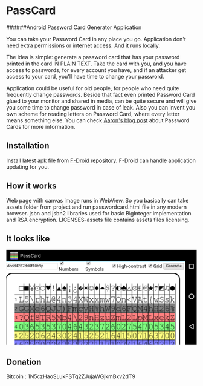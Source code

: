 PassCard
================

######Android Password Card Generator Application

You can take your Password Card in any place you go. Application don't need extra permissions or internet access.
And it runs locally.

The idea is simple: generate a password card that has your password printed in the card IN PLAIN TEXT.
Take the card with you, and you have access to passwords, for every account you have, and if an attacker get access to your card, you'll have time to change your password.

Application could be useful for old people, for people who need quite frequently change passwords. Beside that fact even printed Password Card glued to your monitor and shared in media, can be quite secure and will give you some time to change password in case of leak. Also you can invent you own scheme for reading letters on Password Card, where every letter means something else. You can check [Aaron's blog post](https://pthree.org/2010/09/21/password-cards/) about Password Cards for more information.

## Installation
Install latest apk file from [F-Droid repository](https://f-droid.org/repository/browse/?fdfilter=Passcard&fdid=com.passcard ). F-Droid can handle application updating for you.

## How it works
Web page with canvas image runs in WebView. So you basically can take assets folder from project and run passwordcard.html file in any modern browser.
jsbn and jsbn2 libraries used for basic BigInteger implementation and RSA encryption. LICENSES-assets file contains assets files licensing.

## It looks like
![alt tag](https://raw.githubusercontent.com/cryptofuture/PassCard/master/passcard.png)

## Donation
Bitcoin : 1N5czHaoSLukFSTq2ZJujaWGjkmBxv2dT9